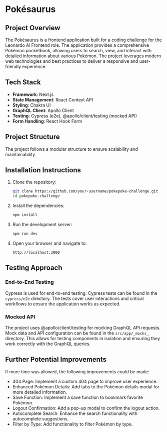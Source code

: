 # Pokésaurus

## Project Overview

The Pokésaurus is a frontend application built for a coding challenge for the Leonardo Ai Frontend role. The application provides a comprehensive Pokémon pocketbook, allowing users to search, view, and interact with detailed information about various Pokémon. The project leverages modern web technologies and best practices to deliver a responsive and user-friendly experience.

## Tech Stack

- **Framework**: Next.js
- **State Management**: React Context API
- **Styling**: Chakra UI
- **GraphQL Client**: Apollo Client
- **Testing**: Cypress (e2e), @apollo/client/testing (mocked API)
- **Form Handling**: React Hook Form

## Project Structure

The project follows a modular structure to ensure scalability and maintainability

## Installation Instructions

1. Clone the repository:

   ```bash
   git clone https://github.com/your-username/pokepoke-challenge.git
   cd pokepoke-challenge
   ```

2. Install the dependencies:

   ```bash
   npm install
   ```

3. Run the development server:

   ```bash
   npm run dev
   ```

4. Open your browser and navigate to:
   ```
   http://localhost:3000
   ```

## Testing Approach

### End-to-End Testing

Cypress is used for end-to-end testing. Cypress tests can be found in the `cypress/e2e` directory. The tests cover user interactions and critical workflows to ensure the application works as expected.

### Mocked API

The project uses @apollo/client/testing for mocking GraphQL API requests. Mock data and API configuration can be found in the `src/app/_mocks_` directory. This allows for testing components in isolation and ensuring they work correctly with the GraphQL queries.

## Further Potential Improvements

If more time was allowed, the following improvements could be made:

- 404 Page: Implement a custom 404 page to improve user experience.
- Enhanced Pokémon Details: Add tabs to the Pokémon details modal for more detailed information.
- Save Function: Implement a save function to bookmark favorite Pokémon.
- Logout Confirmation: Add a pop-up modal to confirm the logout action.
- Autocomplete Search: Enhance the search functionality with autocomplete suggestions.
- Filter by Type: Add functionality to filter Pokémon by type.
